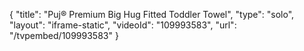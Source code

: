 {
    "title": "Puj&reg; Premium Big Hug Fitted Toddler Towel",
    "type": "solo",
    "layout": "iframe-static",
    "videoId": "109993583",
    "url": "\/tvpembed\/109993583"
}